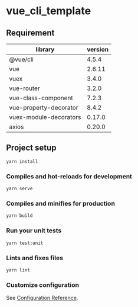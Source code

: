 # vue_cli_template

## Requirement
|  library  |  version  |
| ---- | ---- |
|  @vue/cli  |  4.5.4  |
|  vue  |  2.6.11  |
|  vuex  |  3.4.0  |
|  vue-router  |  3.2.0  |
|  vue-class-component  |  7.2.3  |
|  vue-property-decorator  |  8.4.2  |
|  vuex-module-decorators  |  0.17.0  |
|  axios  |  0.20.0  |

## Project setup
```
yarn install
```

### Compiles and hot-reloads for development
```
yarn serve
```

### Compiles and minifies for production
```
yarn build
```

### Run your unit tests
```
yarn test:unit
```

### Lints and fixes files
```
yarn lint
```

### Customize configuration
See [Configuration Reference](https://cli.vuejs.org/config/).
